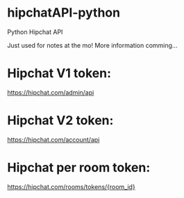 # hipchatAPI-python

Python Hipchat API

Just used for notes at the mo! More information comming...

# Hipchat V1 token:
https://hipchat.com/admin/api

# Hipchat V2 token:
https://hipchat.com/account/api

# Hipchat per room token:
https://hipchat.com/rooms/tokens/{room_id}
